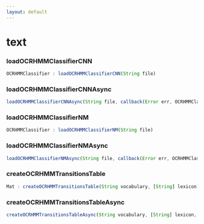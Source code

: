 ```yaml
---
layout: default
---
```


# text

<a name="loadOCRHMMClassifierCNN"></a>

### loadOCRHMMClassifierCNN
``` javascript
OCRHMMClassifier : loadOCRHMMClassifierCNN(String file)
```

<a name="loadOCRHMMClassifierCNNAsync"></a>

### loadOCRHMMClassifierCNNAsync
``` javascript
loadOCRHMMClassifierCNNAsync(String file, callback(Error err, OCRHMMClassifier classifier))
```

<a name="loadOCRHMMClassifierNM"></a>

### loadOCRHMMClassifierNM
``` javascript
OCRHMMClassifier : loadOCRHMMClassifierNM(String file)
```

<a name="loadOCRHMMClassifierNMAsync"></a>

### loadOCRHMMClassifierNMAsync
``` javascript
loadOCRHMMClassifierNMAsync(String file, callback(Error err, OCRHMMClassifier classifier))
```

<a name="createOCRHMMTransitionsTable"></a>

### createOCRHMMTransitionsTable
``` javascript
Mat : createOCRHMMTransitionsTable(String vocabulary, [String] lexicon)
```

<a name="createOCRHMMTransitionsTableAsync"></a>

### createOCRHMMTransitionsTableAsync
``` javascript
createOCRHMMTransitionsTableAsync(String vocabulary, [String] lexicon, callback(Error err, Mat table))
```


